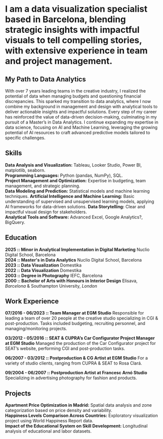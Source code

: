 # I am a data visualization specialist based in Barcelona, blending strategic insights with impactful visuals to tell compelling stories, with extensive experience in team and project management.

## My Path to Data Analytics
With over 7 years leading teams in the creative industry, I realized the potential of data when managing budgets and questioning financial discrepancies. This sparked my transition to data analytics, where I now combine my background in management and design with analytical tools to deliver actionable insights and impactful solutions. Every step of my career has reinforced the value of data-driven decision-making, culminating in my pursuit of a Master’s in Data Analytics. I continue expanding my expertise in data science, focusing on AI and Machine Learning, leveraging the growing potential of AI resources to craft advanced predictive models tailored to specific challenges.

## Skills
**Data Analysis and Visualization:** Tableau, Looker Studio, Power BI, matplotlib, seaborn.  
**Programming Languages:** Python (pandas, NumPy), SQL.  
**Project Management and Optimization:** Expertise in budgeting, team management, and strategic planning.  
**Data Modeling and Prediction:** Statistical models and machine learning techniques.
**Artificial Intelligence and Machine Learning:** Basic understanding of supervised and unsupervised learning models, applying AI frameworks for data-driven solutions.
**Data Storytelling:** Clear and impactful visual design for stakeholders.  
**Analytical Tools and Software:** Advanced Excel, Google Analytics?, BigQuery.  
 
## Education
**2025 :: Minor in Analytical Implementation in Digital Marketing** Nuclio Digital School, Barcelona  
**2024 :: Master's in Data Analytics** Nuclio Digital School, Barcelona  
**2023 :: Data Visualization**  Domestika  
**2022 :: Data Visualization** Domestika  
**2003 :: Degree in Photography** IEFC, Barcelona  
**2000 :: Bachelor of Arts with Honours in Interior Design** Elisava, *Barcelona* & Southampton University, *London*  

## Work Experience

**07/2016 - 06/2023 :: Team Manager at EGM Studio**
Responsible for leading a team of over 20 people at the creative studio specializing in CGI & post-production. Tasks included budgeting, recruiting personnel, and managing/monitoring projects.

**03/2012 - 05/2016 :: SEAT & CUPRA’s Car Configurator Project Manager at EGM Studio**
Managed the production of the Car Configurator project for SEAT’s website, performing CGI and post-production tasks.

**06/2007 - 03/2012 :: Postproduction & CG Artist at EGM Studio**
For a variety of studio clients, ranging from CUPRA & SEAT to Rosa Clará.

**09/2004 - 06/2007 :: Postproduction Artist at Francesc Arnó Studio**
Specializing in advertising photography for fashion and products.

## Projects

**Apartment Price Optimization in Madrid:** Spatial data analysis and zone categorization based on price density and variability.  
**Happiness Levels Comparison Across Countries:** Exploratory visualization project using World Happiness Report data.  
**Impact of the Educational System on Skill Development:** Longitudinal analysis of educational and labor datasets.  
